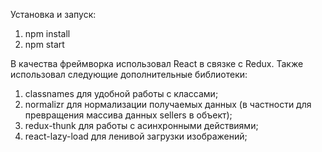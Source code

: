 Установка и запуск:

1. npm install
2. npm start

В качества фреймворка использовал React в связке с Redux.
Также использовал следующие дополнительные библиотеки:
1. classnames для удобной работы с классами;
2. normalizr для нормализации получаемых данных (в частности для превращения массива данных sellers в объект);
3. redux-thunk для работы с асинхронными действиями;
4. react-lazy-load для ленивой загрузки изображений;
